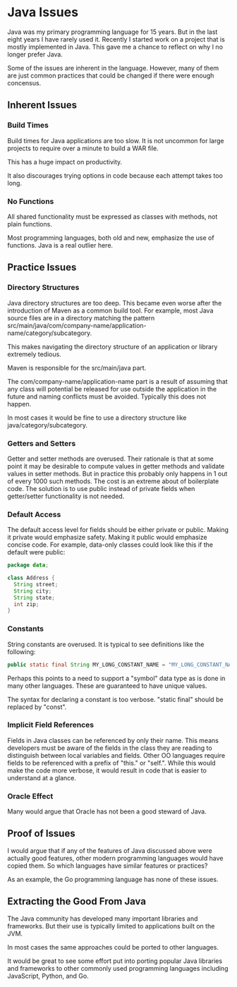 # Java Issues

Java was my primary programming language for 15 years.
But in the last eight years I have rarely used it.
Recently I started work on a project that is mostly
implemented in Java. This gave me a chance to reflect
on why I no longer prefer Java.

Some of the issues are inherent in the language.
However, many of them are just common practices
that could be changed if there were enough concensus.

## Inherent Issues

### Build Times

Build times for Java applications are too slow.
It is not uncommon for large projects to
require over a minute to build a WAR file.

This has a huge impact on productivity.

It also discourages trying options in code
because each attempt takes too long.

### No Functions

All shared functionality must be expressed as
classes with methods, not plain functions.

Most programming languages, both old and new,
emphasize the use of functions.
Java is a real outlier here.

## Practice Issues

### Directory Structures

Java directory structures are too deep.
This became even worse after the introduction
of Maven as a common build tool.
For example, most Java source files
are in a directory matching the pattern
src/main/java/com/company-name/application-name/category/subcategory.

This makes navigating the directory structure of an application
or library extremely tedious.

Maven is responsible for the src/main/java part.

The com/company-name/application-name part is a result of
assuming that any class will potential be released for
use outside the application in the future
and naming conflicts must be avoided.
Typically this does not happen.

In most cases it would be fine to use a directory structure
like java/category/subcategory.

### Getters and Setters

Getter and setter methods are overused.
Their rationale is that at some point it may be
desirable to compute values in getter methods
and validate values in setter methods.
But in practice this probably only happens in
1 out of every 1000 such methods.
The cost is an extreme about of boilerplate code.
The solution is to use public instead of private fields
when getter/setter functionality is not needed.

### Default Access

The default access level for fields should be
either private or public.
Making it private would emphasize safety.
Making it public would emphasize concise code.
For example, data-only classes could look like this
if the default were public:

```java
package data;

class Address {
  String street;
  String city;
  String state;
  int zip;
}
```

### Constants

String constants are overused.
It is typical to see definitions like the following:

```java
public static final String MY_LONG_CONSTANT_NAME = "MY_LONG_CONSTANT_NAME";
```

Perhaps this points to a need to support a "symbol" data type
as is done in many other languages.
These are guaranteed to have unique values.

The syntax for declaring a constant is too verbose.
"static final" should be replaced by "const".

### Implicit Field References

Fields in Java classes can be referenced by only their name.
This means developers must be aware of the fields
in the class they are reading to distinguish
between local variables and fields.
Other OO languages require fields to be referenced
with a prefix of "this." or "self.".
While this would make the code more verbose,
it would result in code that is easier to understand at a glance.

### Oracle Effect

Many would argue that Oracle has not been a good steward of Java.

## Proof of Issues

I would argue that if any of the features of Java
discussed above were actually good features,
other modern programming languages would have copied them.
So which languages have similar features or practices?

As an example, the Go programming language has none of these issues.

## Extracting the Good From Java

The Java community has developed many important libraries and frameworks.
But their use is typically limited to applications built on the JVM.

In most cases the same approaches could be ported to other languages.

It would be great to see some effort put into porting
popular Java libraries and frameworks to
other commonly used programming languages
including JavaScript, Python, and Go.
